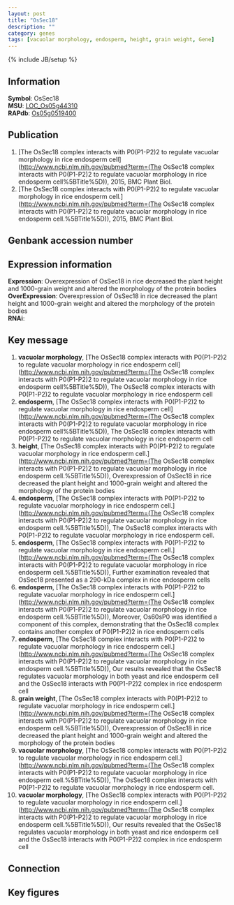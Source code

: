 ```yaml
---
layout: post
title: "OsSec18"
description: ""
category: genes
tags: [vacuolar morphology, endosperm, height, grain weight, Gene]
---
```

{% include JB/setup %}

## Information
__Symbol__: OsSec18  
__MSU__: [LOC_Os05g44310](http://rice.plantbiology.msu.edu/cgi-bin/ORF_infopage.cgi?orf=LOC_Os05g44310)  
__RAPdb__: [Os05g0519400](http://rapdb.dna.affrc.go.jp/viewer/gbrowse_details/irgsp1?name=Os05g0519400)  

## Publication
1. [The OsSec18 complex interacts with P0(P1-P2)2 to regulate vacuolar morphology in  rice endosperm cell](http://www.ncbi.nlm.nih.gov/pubmed?term=(The OsSec18 complex interacts with P0(P1-P2)2 to regulate vacuolar morphology in  rice endosperm cell%5BTitle%5D)), 2015, BMC Plant Biol.
2. [The OsSec18 complex interacts with P0(P1-P2)2 to regulate vacuolar morphology in rice endosperm cell.](http://www.ncbi.nlm.nih.gov/pubmed?term=(The OsSec18 complex interacts with P0(P1-P2)2 to regulate vacuolar morphology in rice endosperm cell.%5BTitle%5D)), 2015, BMC Plant Biol.

## Genbank accession number

## Expression information
__Expression__: Overexpression of OsSec18 in rice decreased the plant height and 1000-grain weight and altered the morphology of the protein bodies  
__OverExpression__: Overexpression of OsSec18 in rice decreased the plant height and 1000-grain weight and altered the morphology of the protein bodies  
__RNAi__:  

## Key message
1. __vacuolar morphology__, [The OsSec18 complex interacts with P0(P1-P2)2 to regulate vacuolar morphology in  rice endosperm cell](http://www.ncbi.nlm.nih.gov/pubmed?term=(The OsSec18 complex interacts with P0(P1-P2)2 to regulate vacuolar morphology in  rice endosperm cell%5BTitle%5D)), The OsSec18 complex interacts with P0(P1-P2)2 to regulate vacuolar morphology in  rice endosperm cell
2. __endosperm__, [The OsSec18 complex interacts with P0(P1-P2)2 to regulate vacuolar morphology in  rice endosperm cell](http://www.ncbi.nlm.nih.gov/pubmed?term=(The OsSec18 complex interacts with P0(P1-P2)2 to regulate vacuolar morphology in  rice endosperm cell%5BTitle%5D)), The OsSec18 complex interacts with P0(P1-P2)2 to regulate vacuolar morphology in  rice endosperm cell
3. __height__, [The OsSec18 complex interacts with P0(P1-P2)2 to regulate vacuolar morphology in rice endosperm cell.](http://www.ncbi.nlm.nih.gov/pubmed?term=(The OsSec18 complex interacts with P0(P1-P2)2 to regulate vacuolar morphology in rice endosperm cell.%5BTitle%5D)),  Overexpression of OsSec18 in rice decreased the plant height and 1000-grain weight and altered the morphology of the protein bodies
4. __endosperm__, [The OsSec18 complex interacts with P0(P1-P2)2 to regulate vacuolar morphology in rice endosperm cell.](http://www.ncbi.nlm.nih.gov/pubmed?term=(The OsSec18 complex interacts with P0(P1-P2)2 to regulate vacuolar morphology in rice endosperm cell.%5BTitle%5D)), The OsSec18 complex interacts with P0(P1-P2)2 to regulate vacuolar morphology in rice endosperm cell.
5. __endosperm__, [The OsSec18 complex interacts with P0(P1-P2)2 to regulate vacuolar morphology in rice endosperm cell.](http://www.ncbi.nlm.nih.gov/pubmed?term=(The OsSec18 complex interacts with P0(P1-P2)2 to regulate vacuolar morphology in rice endosperm cell.%5BTitle%5D)),  Further examination revealed that OsSec18 presented as a 290-kDa complex in rice endosperm cells
6. __endosperm__, [The OsSec18 complex interacts with P0(P1-P2)2 to regulate vacuolar morphology in rice endosperm cell.](http://www.ncbi.nlm.nih.gov/pubmed?term=(The OsSec18 complex interacts with P0(P1-P2)2 to regulate vacuolar morphology in rice endosperm cell.%5BTitle%5D)),  Moreover, Os60sP0 was identified a component of this complex, demonstrating that the OsSec18 complex contains another complex of P0(P1-P2)2 in rice endosperm cells
7. __endosperm__, [The OsSec18 complex interacts with P0(P1-P2)2 to regulate vacuolar morphology in rice endosperm cell.](http://www.ncbi.nlm.nih.gov/pubmed?term=(The OsSec18 complex interacts with P0(P1-P2)2 to regulate vacuolar morphology in rice endosperm cell.%5BTitle%5D)), Our results revealed that the OsSec18 regulates vacuolar morphology in both yeast and rice endosperm cell and the OsSec18 interacts with P0(P1-P2)2 complex in rice endosperm cell
8. __grain weight__, [The OsSec18 complex interacts with P0(P1-P2)2 to regulate vacuolar morphology in rice endosperm cell.](http://www.ncbi.nlm.nih.gov/pubmed?term=(The OsSec18 complex interacts with P0(P1-P2)2 to regulate vacuolar morphology in rice endosperm cell.%5BTitle%5D)),  Overexpression of OsSec18 in rice decreased the plant height and 1000-grain weight and altered the morphology of the protein bodies
9. __vacuolar morphology__, [The OsSec18 complex interacts with P0(P1-P2)2 to regulate vacuolar morphology in rice endosperm cell.](http://www.ncbi.nlm.nih.gov/pubmed?term=(The OsSec18 complex interacts with P0(P1-P2)2 to regulate vacuolar morphology in rice endosperm cell.%5BTitle%5D)), The OsSec18 complex interacts with P0(P1-P2)2 to regulate vacuolar morphology in rice endosperm cell.
10. __vacuolar morphology__, [The OsSec18 complex interacts with P0(P1-P2)2 to regulate vacuolar morphology in rice endosperm cell.](http://www.ncbi.nlm.nih.gov/pubmed?term=(The OsSec18 complex interacts with P0(P1-P2)2 to regulate vacuolar morphology in rice endosperm cell.%5BTitle%5D)), Our results revealed that the OsSec18 regulates vacuolar morphology in both yeast and rice endosperm cell and the OsSec18 interacts with P0(P1-P2)2 complex in rice endosperm cell

## Connection

## Key figures


